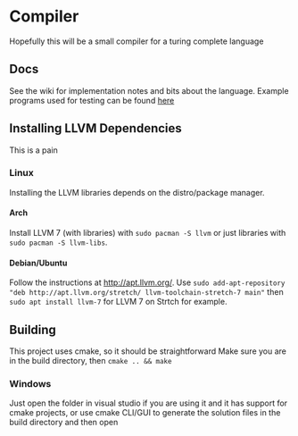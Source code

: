 # Compiler
Hopefully this will be a small compiler for a turing complete language

## Docs
See the wiki for implementation notes and bits about the language.  Example programs used for testing can be found [here](tests/Test%20programs)

## Installing LLVM Dependencies
This is a pain
### Linux
Installing the LLVM libraries depends on the distro/package manager.
#### Arch
Install LLVM 7 (with libraries) with `sudo pacman -S llvm` or just libraries with `sudo pacman -S llvm-libs`.
#### Debian/Ubuntu
Follow the instructions at http://apt.llvm.org/.
Use `sudo add-apt-repository "deb http://apt.llvm.org/stretch/ llvm-toolchain-stretch-7 main"` then `sudo apt install llvm-7` for LLVM 7 on Strtch for example.

## Building
This project uses cmake, so it should be straightforward
Make sure you are in the build directory, then `cmake .. && make`

### Windows
Just open the folder in visual studio if you are using it and it has support for cmake projects, or use cmake CLI/GUI to generate the solution files in the build directory and then open
